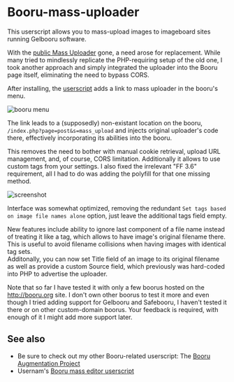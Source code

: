 # Booru-mass-uploader
This userscript allows you to mass-upload images to imageboard sites running Gelbooru software.

With the [public Mass Uploader](https://unblock.ibsearch.xxx/mass-upload/) gone, a need arose for replacement. While many tried to mindlessly replicate the PHP-requiring setup of the old one, I took another approach and simply integrated the uploader into the Booru page itself, eliminating the need to bypass CORS.

After installing, the [userscript](https://github.com/Seedmanc/Booru-mass-uploader/raw/gh-pages/booru.mass.uploader.user.js) adds a link to mass uploader in the booru's menu.

![booru menu](http://puu.sh/lk53S/ad48c303c0.png)

The link leads to a (supposedly) non-existant location on the booru, `/index.php?page=post&s=mass_upload` and injects original uploader's code there, effectively incorporating its abilities into the booru.

This removes the need to bother with manual cookie retrieval, upload URL management, and, of course, CORS limitation. Additionally it allows to use custom tags from your settings. I also fixed the irrelevant "FF 3.6" requirement, all I had to do was adding the polyfill for that one missing method.

![screenshot](http://puu.sh/lqkYQ/ca6addbb18.png)

Interface was somewhat optimized, removing the redundant `Set tags based on image file names alone` option, just leave the additional tags field empty.  

  New features include ability to ignore last component of a file name instead of treating it like a tag, which allows to have image's original filename there. This is useful to avoid filename collisions when having images with identical tag sets.  
  Additonally, you can now set Title field of an image to its original filename as well as provide a custom Source field, which previously was hard-coded into PHP to advertise the uploader.

Note that so far I have tested it with only a few boorus hosted on the http://booru.org site. I don't own other boorus to test it more and even though I tried adding support for Gelbooru and Safebooru, I haven't tested it there or on other custom-domain boorus. Your feedback is required, with enough of it I might add more support later.

## See also

* Be sure to check out my other Booru-related userscript: The [Booru Augmentation Project](https://github.com/Seedmanc/Booru-Augmentation-Project)
* Usernam's [Booru mass editor userscript](https://github.com/ProximaNova/Booru-mass-editor)
